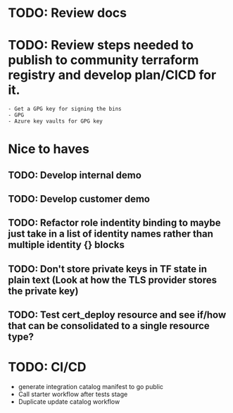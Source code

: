 # TODO: Review docs
# TODO: Review steps needed to publish to community terraform registry and develop plan/CICD for it.
    - Get a GPG key for signing the bins
    - GPG
    - Azure key vaults for GPG key

# Nice to haves
## TODO: Develop internal demo
## TODO: Develop customer demo
## TODO: Refactor role indentity binding to maybe just take in a list of identity names rather than multiple identity {} blocks
## TODO: Don't store private keys in TF state in plain text (Look at how the TLS provider stores the private key)
## TODO: Test cert_deploy resource and see if/how that can be consolidated to a single resource type?

# TODO: CI/CD
- generate integration catalog manifest to go public
- Call starter workflow after tests stage
- Duplicate update catalog workflow